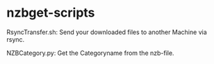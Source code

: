 # nzbget-scripts

RsyncTransfer.sh: Send your downloaded files to another Machine via rsync.

NZBCategory.py: Get the Categoryname from the nzb-file.

